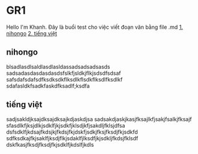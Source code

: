 # GR1
Hello I'm Khanh. Đây là buổi test cho việc viết đoạn văn bằng file .md
[1.	nihongo](#1)
[2. tiếng việt](#2)
<a name = '1' ></a>
## nihongo
blsadlasdlsaldlasdlasldassadsadsadsasds
sadsadasdasdasdasdsfslkfjsldkjflkjsdsdfsdsaf
safsdafsdafsdfksdksdkflksdlkflsdkflksdlfksdlkf
sdafasldkfsadkfaskdfksadlf;ksdfa

<a name = '2'></a>
## tiếng việt
sadjsakldjksajdksajdksajkdjaskdjsa
sadsakdjaskjkasjfksajlkfjsakjfsalkjfksajf
sfasdlkfjksjdlkjsdklfjkjsdkfjklsdjkfjsakdljfklsjdfsa
dsfsdklfjkdsajfkdsjkjfkdsjfkjdskfjsdkjfksjfksdjfkjsdkfd
sdfksdkajfkjsaklfjksdjflkjsdaklfjlksdfjkjsdkljfkdsjfklsdf
dskfkasjfksdjfksdjfkjsdklfjkdslfjkdls

